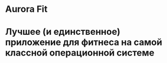 # Aurora Fit


# Лучшее (и единственное) приложение для фитнеса  на самой классной операционной системе
